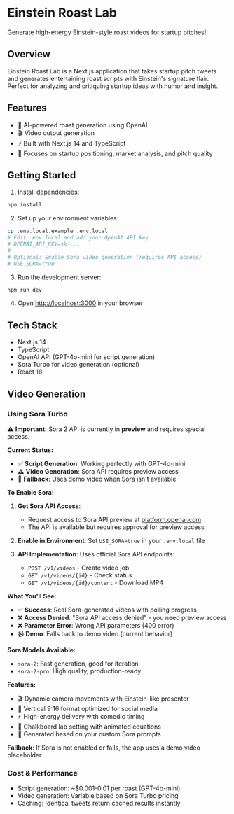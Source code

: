 # Einstein Roast Lab

Generate high-energy Einstein-style roast videos for startup pitches!

## Overview

Einstein Roast Lab is a Next.js application that takes startup pitch tweets and generates entertaining roast scripts with Einstein's signature flair. Perfect for analyzing and critiquing startup ideas with humor and insight.

## Features

- 🧠 AI-powered roast generation using OpenAI
- 🎬 Video output generation
- ⚡ Built with Next.js 14 and TypeScript
- 🎯 Focuses on startup positioning, market analysis, and pitch quality

## Getting Started

1. Install dependencies:
```bash
npm install
```

2. Set up your environment variables:
```bash
cp .env.local.example .env.local
# Edit .env.local and add your OpenAI API key
# OPENAI_API_KEY=sk-...
# 
# Optional: Enable Sora video generation (requires API access)
# USE_SORA=true
```

3. Run the development server:
```bash
npm run dev
```

4. Open [http://localhost:3000](http://localhost:3000) in your browser

## Tech Stack

- Next.js 14
- TypeScript
- OpenAI API (GPT-4o-mini for script generation)
- Sora Turbo for video generation (optional)
- React 18

## Video Generation

### Using Sora Turbo

⚠️ **Important:** Sora 2 API is currently in **preview** and requires special access.

**Current Status:**
- ✅ **Script Generation**: Working perfectly with GPT-4o-mini
- ⚠️ **Video Generation**: Sora API requires preview access
- 🔄 **Fallback**: Uses demo video when Sora isn't available

**To Enable Sora:**

1. **Get Sora API Access**: 
   - Request access to Sora API preview at [platform.openai.com](https://platform.openai.com)
   - The API is available but requires approval for preview access

2. **Enable in Environment**: Set `USE_SORA=true` in your `.env.local` file

3. **API Implementation**: Uses official Sora API endpoints:
   - `POST /v1/videos` - Create video job
   - `GET /v1/videos/{id}` - Check status
   - `GET /v1/videos/{id}/content` - Download MP4

**What You'll See:**
- ✅ **Success**: Real Sora-generated videos with polling progress
- ❌ **Access Denied**: "Sora API access denied" - you need preview access
- ❌ **Parameter Error**: Wrong API parameters (400 error)
- 📹 **Demo**: Falls back to demo video (current behavior)

**Sora Models Available:**
- `sora-2`: Fast generation, good for iteration
- `sora-2-pro`: High quality, production-ready

**Features:**
- 🎬 Dynamic camera movements with Einstein-like presenter
- 📐 Vertical 9:16 format optimized for social media
- ⚡ High-energy delivery with comedic timing
- 🎨 Chalkboard lab setting with animated equations
- 🎯 Generated based on your custom Sora prompts

**Fallback**: If Sora is not enabled or fails, the app uses a demo video placeholder

### Cost & Performance

- Script generation: ~$0.001-0.01 per roast (GPT-4o-mini)
- Video generation: Variable based on Sora Turbo pricing
- Caching: Identical tweets return cached results instantly

